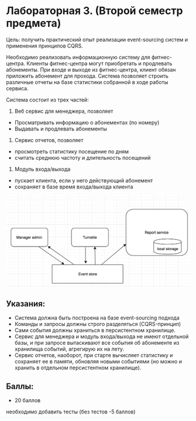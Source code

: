 # Лабораторная 3. (Второй семестр предмета)

Цель: получить практический опыт реализации event-sourcing систем и применения принципов CQRS.

Необходимо реализовать информационную систему для фитнес-центра. Клиенты фитнес-центра могут приобретать и продлевать абонементы. При входе и выходе из фитнес-центра, клиент обязан приложить абонемент для прохода. Система позволяет строить различные отчеты на базе статистики собранной в ходе работы сервиса.

Система состоит из трех частей:

1. Веб сервис для менеджера, позволяет

- Просматривать информацию о абонементах (по номеру)
- Выдавать и продлевать абонементы

1. Сервис отчетов, позволяет

- просмотреть статистику посещение по дням
- считать среднюю частоту и длительность посещений

1. Модуль входа/выхода

- пускает клиента, если у него действующий абонемент
- сохраняет в базе время входа/выхода клиента

![Modules](./modules.png)

## Указания:

- Система должна быть построена на базе event-sourcing подхода
- Команды и запросы должны строго разделяться (CQRS-принцип)
- Сами события должны храниться в персистентном хранилище.
- Сервис для менеджера и модуль входа/выхода не имеют отдельной базы, и при запросе вытаскивают все события об абонементе из хранилища событий, агрегирую их на лету.
- Сервис отчетов, наоборот, при старте вычисляет статистику и сохраняет ее в памяти, обновляя новыми событиями (но можно и хранить в отдельном персистентном хранилище).

## Баллы:

- 20 баллов

необходимо добавить тесты (без тестов -5 баллов)
